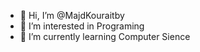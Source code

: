 - 👋 Hi, I’m @MajdKouraitby
- 👀 I’m interested in Programing
- 🌱 I’m currently learning Computer Sience
